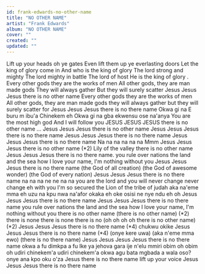 ```yaml
---
id: frank-edwards-no-other-name
title: "NO OTHER NAME"
artist: "Frank Edwards"
album: "NO OTHER NAME"
cover: ""
created: ""
updated: ""
---
```


Lift up your heads oh ye gates
Even lift them up ye everlasting doors
Let the king of glory come in
And who is the king of glory
The lord strong and mighty
The lord mighty in battle
The lord of host
He is the king of glory
.
Every other gods they are the works of men
All other gods, they are man made gods
They will always gather
But they will surely scatter
Jesus Jesus Jesus there is no other name
 Every other gods they are the works of men
 All other gods, they are man made gods
they will always gather
but they will surely scatter
for Jesus Jesus Jesus there is no there name
Okwa gi na E buru m ibu'a
Chinekem eh
Okwa gi  na gba ekwensu ose na'anya
You are the most high god
And I will follow you
JESUS JESUS JESUS there is no other name
...
Jesus Jesus Jesus there is no other name
Jesus Jesus Jesus there is no there name
Jesus Jesus Jesus there is no there name
Jesus Jesus Jesus there is no there name
Na na na na na na
Mmm
 Jesus Jesus Jesus  there is no other name (*2)
Lily of the valley there is no other name
Jesus Jesus Jesus there is no there name.
you rule over nations the land and the sea
how I love your name,
I'm nothing without you
Jesus Jesus Jesus there is no there name
(the God of all creation)
(the God of awesome wonder)
(the God of every nation)
Jesus Jesus Jesus there is no there name
na na na ne ne na na
you are the  lord and you will never change never change eh
with you I'm so secured
the Lion of the tribe of  judah
 aka na'eme mma eh
uzu na kpu nwa na'afor
okaka eh
oke osisi ne nye ndu eh
oh
Jesus Jesus Jesus there is no there name
Jesus Jesus Jesus there is no there name
you rule over nations
the land and the sea
how I love your name,
I'm nothing without you
there is no other name
(there is no other name) (*2)
 there is none there is none there is no
(oh oh oh oh there is no other name) (*2)
Jesus Jesus Jesus there is no there name (*4)
chukwu okike
Jesus Jesus Jesus there is no there name (*4)
(onye kere uwa)
(aka n'eme mma ewo)
(there is no there name)
Jesus
Jesus Jesus Jesus there is no there name
okwa a fu dimkpa a fu Ike ya
jehova gara ije n'elu mmiri
obim oh obim oh
udiri chinekem'a
udiri chinekem'a
okwa agu bata mgbada a wala oso?
onye ana kpo oku o'za
Jesus there is no there name
lift up your voice
Jesus Jesus Jesus there is no there name